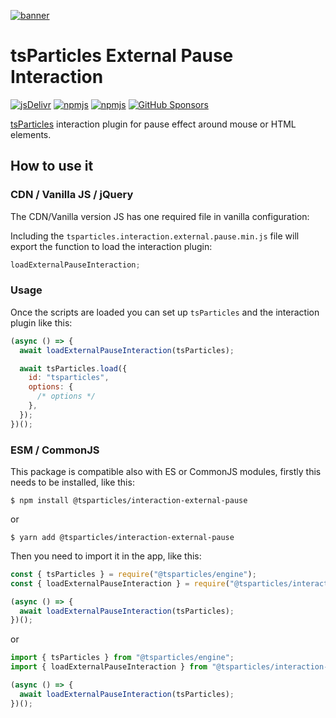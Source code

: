 [![banner](https://particles.js.org/images/banner2.png)](https://particles.js.org)

# tsParticles External Pause Interaction

[![jsDelivr](https://data.jsdelivr.com/v1/package/npm/@tsparticles/interaction-external-pause/badge)](https://www.jsdelivr.com/package/npm/@tsparticles/interaction-external-pause)
[![npmjs](https://badge.fury.io/js/@tsparticles/interaction-external-pause.svg)](https://www.npmjs.com/package/@tsparticles/interaction-external-pause)
[![npmjs](https://img.shields.io/npm/dt/@tsparticles/interaction-external-pause)](https://www.npmjs.com/package/@tsparticles/interaction-external-pause) [![GitHub Sponsors](https://img.shields.io/github/sponsors/matteobruni)](https://github.com/sponsors/matteobruni)

[tsParticles](https://github.com/tsparticles/tsparticles) interaction plugin for pause effect around mouse or HTML
elements.

## How to use it

### CDN / Vanilla JS / jQuery

The CDN/Vanilla version JS has one required file in vanilla configuration:

Including the `tsparticles.interaction.external.pause.min.js` file will export the function to load the interaction
plugin:

```javascript
loadExternalPauseInteraction;
```

### Usage

Once the scripts are loaded you can set up `tsParticles` and the interaction plugin like this:

```javascript
(async () => {
  await loadExternalPauseInteraction(tsParticles);

  await tsParticles.load({
    id: "tsparticles",
    options: {
      /* options */
    },
  });
})();
```

### ESM / CommonJS

This package is compatible also with ES or CommonJS modules, firstly this needs to be installed, like this:

```shell
$ npm install @tsparticles/interaction-external-pause
```

or

```shell
$ yarn add @tsparticles/interaction-external-pause
```

Then you need to import it in the app, like this:

```javascript
const { tsParticles } = require("@tsparticles/engine");
const { loadExternalPauseInteraction } = require("@tsparticles/interaction-external-pause");

(async () => {
  await loadExternalPauseInteraction(tsParticles);
})();
```

or

```javascript
import { tsParticles } from "@tsparticles/engine";
import { loadExternalPauseInteraction } from "@tsparticles/interaction-external-pause";

(async () => {
  await loadExternalPauseInteraction(tsParticles);
})();
```
